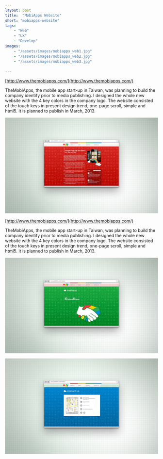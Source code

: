 ```yaml
---
layout: post
title:  "MobiApps Website"
short: "mobiapps-website"
tags:
    - "Web"
    - "UX"
    - "Develop"
images: 
    - "/assets/images/mobiapps_web1.jpg"
    - "/assets/images/mobiapps_web2.jpg"
    - "/assets/images/mobiapps_web3.jpg"

---
```

[http://www.themobiapps.com/](http://www.themobiapps.com/)

<!--summary-->

TheMobiApps, the mobile app start-up in Taiwan, was planning to build the company identify prior to media publishing. I designed the whole new website with the 4 key colors in the company logo. The website consisted of the touch keys in present design trend, one-page scroll, simple and html5. It is planned to publish in March, 2013.

<!--more-->
![MobiApps](/assets/images/mobiapps_web1.jpg)

[http://www.themobiapps.com/](http://www.themobiapps.com/)

TheMobiApps, the mobile app start-up in Taiwan, was planning to build the company identify prior to media publishing. I designed the whole new website with the 4 key colors in the company logo. The website consisted of the touch keys in present design trend, one-page scroll, simple and html5. It is planned to publish in March, 2013.

![MobiApps](/assets/images/mobiapps_web2.jpg)

![MobiApps](/assets/images/mobiapps_web3.jpg)